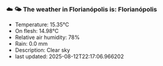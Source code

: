 ### ☁️ 🌤️  The weather in Florianópolis is: Florianópolis

- Temperature: 15.35°C
- On flesh: 14.98°C
- Relative air humidity: 78%
- Rain: 0.0 mm
- Description: Clear sky
- last updated: 2025-08-12T22:17:06.966202
